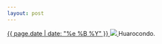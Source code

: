 ```yaml
---
layout: post
---
```


<p>
  <a href="/177">
    <time>{{ page.date | date: "%e %B %Y" }}</time>
    <img src="{{ site.assets_url }}/177.jpg">
  </a>
  Huarocondo.
</p>
